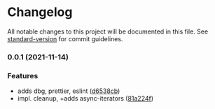 # Changelog

All notable changes to this project will be documented in this file. See [standard-version](https://github.com/conventional-changelog/standard-version) for commit guidelines.

### 0.0.1 (2021-11-14)


### Features

* adds dbg, prettier, eslint ([d6538cb](https://github.com/Figedi/node-wal2json/commit/d6538cb1354daf04bb25742d3fa26bc01acb5719))
* impl. cleanup, +adds async-iterators ([81a224f](https://github.com/Figedi/node-wal2json/commit/81a224f04484ff00b3ee9828ab0b8cf161720233))
